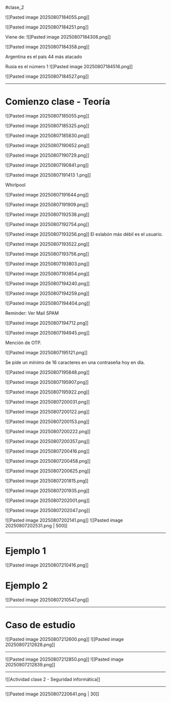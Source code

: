 #clase_2


![[Pasted image 20250807184055.png]]

![[Pasted image 20250807184251.png]]

Viene de:
![[Pasted image 20250807184308.png]]

![[Pasted image 20250807184358.png]]

Argentina es el país 44 más atacado

Rusia es el número 1
![[Pasted image 20250807184516.png]]


![[Pasted image 20250807184527.png]]

---

# Comienzo clase - Teoría
![[Pasted image 20250807185055.png]]

![[Pasted image 20250807185325.png]]

![[Pasted image 20250807185830.png]]

![[Pasted image 20250807190652.png]]

![[Pasted image 20250807190729.png]]

![[Pasted image 20250807190841.png]]

![[Pasted image 20250807191413 1.png]]

Whirlpool

![[Pasted image 20250807191644.png]]

![[Pasted image 20250807191909.png]]

![[Pasted image 20250807192538.png]]

![[Pasted image 20250807192754.png]]

![[Pasted image 20250807193256.png]]
El eslabón más débil es el usuario.

![[Pasted image 20250807193522.png]]

![[Pasted image 20250807193756.png]]

![[Pasted image 20250807193803.png]]

![[Pasted image 20250807193854.png]]

![[Pasted image 20250807194240.png]]

![[Pasted image 20250807194259.png]]

![[Pasted image 20250807194404.png]]

Reminder: Ver Mail SPAM

![[Pasted image 20250807194712.png]]

![[Pasted image 20250807194945.png]]

Mención de OTP.

![[Pasted image 20250807195121.png]]

Se pide un mínimo de 16 caracteres en una contraseña hoy en día.

![[Pasted image 20250807195848.png]]

![[Pasted image 20250807195907.png]]

![[Pasted image 20250807195922.png]]

![[Pasted image 20250807200031.png]]

![[Pasted image 20250807200122.png]]

![[Pasted image 20250807200153.png]]

![[Pasted image 20250807200222.png]]

![[Pasted image 20250807200357.png]]

![[Pasted image 20250807200416.png]]

![[Pasted image 20250807200458.png]]

![[Pasted image 20250807200625.png]]

![[Pasted image 20250807201815.png]]

![[Pasted image 20250807201935.png]]

![[Pasted image 20250807202001.png]]

![[Pasted image 20250807202047.png]]

![[Pasted image 20250807202141.png]]
![[Pasted image 20250807202531.png | 500]]

---

# Ejemplo 1

![[Pasted image 20250807210416.png]]

# Ejemplo 2

![[Pasted image 20250807210547.png]]

---

# Caso de estudio
![[Pasted image 20250807212600.png]]
![[Pasted image 20250807212628.png]]

---

![[Pasted image 20250807212850.png]]
![[Pasted image 20250807212839.png]]

---

![[Actividad clase 2 - Seguridad informática]]


---

![[Pasted image 20250807220641.png | 30]]